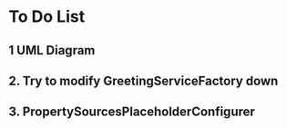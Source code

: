 # To Do List

## 1 UML Diagram 
## 2. Try to modify GreetingServiceFactory down
## 3. PropertySourcesPlaceholderConfigurer